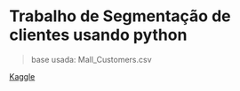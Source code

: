 # Trabalho de Segmentação de clientes usando python
> base usada: Mall_Customers.csv

[Kaggle]( https://www.kaggle.com/code/joshuaswords/data-visualization-clustering-mall-data/notebook)